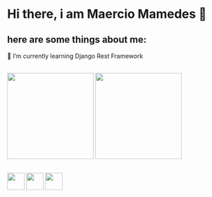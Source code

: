     
<h1> Hi there, i am Maercio Mamedes 👋</h1>

<h2>here are some things about me:</h2>

🌱 I’m currently learning Django Rest Framework

<div style="diplay: inline-block"><br>
  <img height="200em" src="https://github-readme-stats.vercel.app/api?username=MaercioMamedes&show_icons=true&theme=algolia" />
  <img height="200em" src="https://github-readme-stats.vercel.app/api/top-langs/?username=MaercioMamedes&layout=compact&show_icons=true&theme=algolia" />
</div>
   
##
<div>
   <img height="40em" src="https://cdn.jsdelivr.net/gh/devicons/devicon/icons/python/python-original-wordmark.svg" />
   <img height="40em" src="https://cdn.jsdelivr.net/gh/devicons/devicon/icons/django/django-plain-wordmark.svg" />   
   <img height="40em" src="https://cdn.jsdelivr.net/gh/devicons/devicon/icons/javascript/javascript-original.svg" />       
</div>
  
                                      
